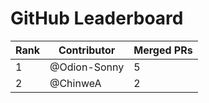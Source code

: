 
# GitHub Leaderboard

| Rank | Contributor | Merged PRs |
| ---- | ----------- | ---------- |
| 1 | @Odion-Sonny | 5 |
| 2 | @ChinweA | 2 |
